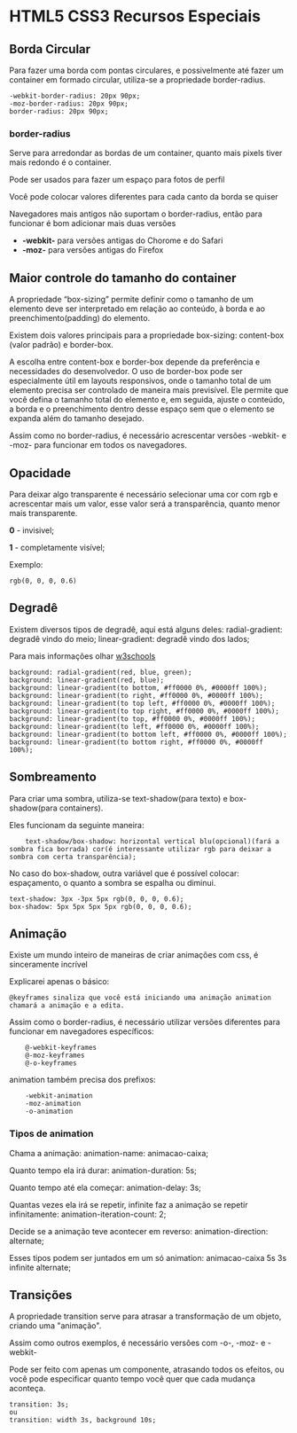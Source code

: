 # HTML5 CSS3 Recursos Especiais

## Borda Circular
Para fazer uma borda com pontas circulares, e possivelmente até fazer um container em formado circular, utiliza-se a propriedade border-radius.
    
    -webkit-border-radius: 20px 90px;
    -moz-border-radius: 20px 90px;
    border-radius: 20px 90px;

### border-radius
Serve para arredondar as bordas de um container, quanto mais pixels tiver mais redondo é o container.

Pode ser usados para fazer um espaço para fotos de perfil

Você pode colocar valores diferentes para cada canto da borda se quiser

Navegadores mais antigos não suportam o border-radius, então para funcionar é bom adicionar mais duas versões

* <strong>-webkit-</strong> para versões antigas do Chorome e do Safari
* <strong>-moz-</strong> para versões antigas do Firefox

## Maior controle do tamanho do container

A propriedade “box-sizing” permite definir como o tamanho de um elemento deve ser interpretado em relação ao conteúdo, à borda e ao preenchimento(padding) do elemento.

Existem dois valores principais para a propriedade box-sizing: content-box (valor padrão) e border-box.

A escolha entre content-box e border-box depende da preferência e necessidades do desenvolvedor. O uso de border-box pode ser especialmente útil em layouts responsivos, onde o tamanho total de um elemento precisa ser controlado de maneira mais previsível. Ele permite que você defina o tamanho total do elemento e, em seguida, ajuste o conteúdo, a borda e o preenchimento dentro desse espaço sem que o elemento se expanda além do tamanho desejado.

Assim como no border-radius, é necessário acrescentar versões -webkit- e -moz- para funcionar em todos os navegadores.

## Opacidade
Para deixar algo transparente é necessário selecionar uma cor com rgb e acrescentar mais um valor, esse valor será a transparência, quanto menor mais transparente.

<strong>0</strong> - invisivel;

<strong>1</strong> - completamente visível;

Exemplo:

    rgb(0, 0, 0, 0.6)

## Degradê
Existem diversos tipos de degradê, aqui está alguns deles:
radial-gradient: degradê vindo do meio;
linear-gradient: degradê vindo dos lados;

Para mais informações olhar <a href="https://www.w3schools.com/colors/colors_gradient.asp">w3schools</a>

    background: radial-gradient(red, blue, green);
    background: linear-gradient(red, blue);
    background: linear-gradient(to bottom, #ff0000 0%, #0000ff 100%);
    background: linear-gradient(to right, #ff0000 0%, #0000ff 100%);
    background: linear-gradient(to top left, #ff0000 0%, #0000ff 100%);
    background: linear-gradient(to top right, #ff0000 0%, #0000ff 100%);
    background: linear-gradient(to top, #ff0000 0%, #0000ff 100%);
    background: linear-gradient(to left, #ff0000 0%, #0000ff 100%);
    background: linear-gradient(to bottom left, #ff0000 0%, #0000ff 100%);
    background: linear-gradient(to bottom right, #ff0000 0%, #0000ff 100%);

## Sombreamento
Para criar uma sombra, utiliza-se text-shadow(para texto) e box-shadow(para containers).

Eles funcionam da seguinte maneira:
        
        text-shadow/box-shadow: horizontal vertical blu(opcional)(fará a sombra fica borrada) cor(é interessante utilizar rgb para deixar a sombra com certa transparência);

No caso do box-shadow,  outra variável que é possível colocar: espaçamento, o quanto a sombra se espalha ou diminui.

    text-shadow: 3px -3px 5px rgb(0, 0, 0, 0.6);
    box-shadow: 5px 5px 5px 5px rgb(0, 0, 0, 0.6);

## Animação
Existe um mundo inteiro de maneiras de criar animações com css, é sinceramente incrível

Explicarei apenas o básico:
    
    @keyframes sinaliza que você está iniciando uma animação animation chamará a animação e a edita.

Assim como o border-radius, é necessário utilizar versões diferentes para funcionar em navegadores específicos: 

        @-webkit-keyframes
        @-moz-keyframes
        @-o-keyframes

animation também precisa dos prefixos:

        -webkit-animation
        -moz-animation
        -o-animation

### Tipos de animation

Chama a animação: animation-name: animacao-caixa;

Quanto tempo ela irá durar: animation-duration: 5s;

Quanto tempo até ela começar: animation-delay: 3s;

Quantas vezes ela irá se repetir, infinite faz a animação se repetir infinitamente: animation-iteration-count: 2;

Decide se a animação teve acontecer em reverso: animation-direction: alternate;

Esses tipos podem ser juntados em um só
animation: animacao-caixa 5s 3s infinite alternate;

## Transições
A propriedade transition serve para atrasar a transformação de um objeto, criando uma "animação".

Assim como outros exemplos, é necessário versões com -o-, -moz- e -webkit-

Pode ser feito com apenas um componente, atrasando todos os efeitos, ou você pode especificar quanto tempo você quer que cada mudança aconteça.

    transition: 3s;
    ou
    transition: width 3s, background 10s;
